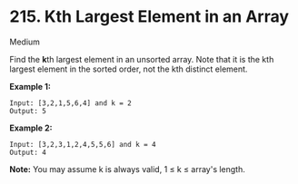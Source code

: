 # 215. Kth Largest Element in an Array

Medium

Find the **k**th largest element in an unsorted array. Note that it is the kth largest  element in the sorted order, not the kth distinct element.

**Example 1:**

```
Input: [3,2,1,5,6,4] and k = 2
Output: 5
```

**Example 2:**

```
Input: [3,2,3,1,2,4,5,5,6] and k = 4
Output: 4
```

**Note:** 
 You may assume k is always valid, 1 ≤ k ≤ array's length.